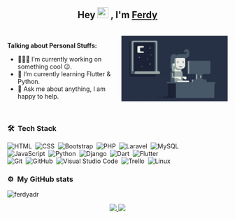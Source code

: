 <h2 align="center">Hey <img src="https://media.giphy.com/media/hvRJCLFzcasrR4ia7z/giphy.gif" width="25px" height="25px"> , I'm <a href="https://ferdy-adr.github.io/profile/">Ferdy</a></h2>
<p align="center">
</p>

<br>

<img align="right" height="150rem" alt="GIF" src="https://raw.githubusercontent.com/AVS1508/AVS1508/master/assets/Night-Coding.gif" />

**Talking about Personal Stuffs:**

- 👨🏽‍💻  I’m currently working on something cool :wink:.
- 🌱  I’m currently learning Flutter & Python. 
- 💬  Ask me about anything, I am happy to help.
<!-- - 📫  How to reach me: -->

<br>

### 🛠 &nbsp;Tech Stack
![HTML](https://img.shields.io/badge/-HTML-05122A?style=flat&logo=HTML5)&nbsp;
![CSS](https://img.shields.io/badge/-CSS-05122A?style=flat&logo=CSS3&logoColor=1572B6)&nbsp;
![Bootstrap](https://img.shields.io/badge/-Bootstrap-05122A?style=flat&logo=bootstrap&logoColor=563D7C)&nbsp;
![PHP](https://img.shields.io/badge/-PHP-05122A?style=flat&logo=PHP)&nbsp;
![Laravel](https://img.shields.io/badge/-Laravel-05122A?style=flat&logo=laravel)&nbsp;
![MySQL](https://img.shields.io/badge/-MySQL-05122A?style=flat&logo=mysql)\
![JavaScript](https://img.shields.io/badge/-JavaScript-05122A?style=flat&logo=javascript)&nbsp;
![Python](https://img.shields.io/badge/-Python-05122A?style=flat&logo=python)&nbsp;
![Django](https://img.shields.io/badge/-Django-05122A?style=flat&logo=django)&nbsp;
![Dart](https://img.shields.io/badge/-Dart-05122A?style=flat&logo=Dart&logoColor=lightblue)&nbsp;
![Flutter](https://img.shields.io/badge/-Flutter-05122A?style=flat&logo=flutter&logoColor=007ACC)\
![Git](https://img.shields.io/badge/-Git-05122A?style=flat&logo=git)&nbsp;
![GitHub](https://img.shields.io/badge/-GitHub-05122A?style=flat&logo=github)&nbsp;
![Visual Studio Code](https://img.shields.io/badge/-Visual%20Studio%20Code-05122A?style=flat&logo=visual-studio-code&logoColor=007ACC)&nbsp;
![Trello](https://img.shields.io/badge/-Trello-05122A?style=flat&logo=trello)&nbsp;
![Linux](https://img.shields.io/badge/-Linux-05122A?style=flat&logo=linux)&nbsp;


### ⚙️ &nbsp;My GitHub stats
<p align=left> <img src=https://komarev.com/ghpvc/?username=ferdyadr alt=ferdyadr /> </p>
<p align="center">
<a href="https://github.com/ferdy-adr">
  <img height="180em" src="https://github-readme-stats-eight-theta.vercel.app/api?username=ferdy-adr&show_icons=true&theme=algolia&include_all_commits=true&count_private=true"/>
  <img height="180em" src="https://github-readme-stats-eight-theta.vercel.app/api/top-langs/?username=ferdy-adr&layout=compact&langs_count=8&theme=algolia"/>
</a>
</p>


<!-- Github Stats White -->
<!-- [![Github stats](https://github-readme-stats.vercel.app/api?username=ferdy-adr&show_icons=true&include_all_commits=true)](https://github.com/ferdy-adr/github-readme-stats)
[![Top Langs](https://github-readme-stats.vercel.app/api/top-langs/?username=ferdy-adr&layout=compact)](https://github.com/ferdy-adr/github-readme-stats) -->

<!-- ![React](https://img.shields.io/badge/-React-05122A?style=flat&logo=react)&nbsp; -->
<!-- ![Kotlin](https://img.shields.io/badge/-Kotlin-05122A?style=flat&logo=kotlin)&nbsp; -->
